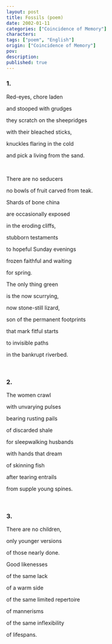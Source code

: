 ```yaml
---
layout: post
title: Fossils (poem)
date: 2002-01-11
categories: ["Coincidence of Memory"]
characters: 
tags: ["poem", "English"]
origin: ["Coincidence of Memory"]
pov: 
description: 
published: true
---
```


### 1.

Red-eyes, chore laden

and stooped with grudges

they scratch on the sheepridges

with their bleached sticks,

knuckles flaring in the cold

and pick a living from the sand.

<br>

There are no seducers

no bowls of fruit carved from teak.

Shards of bone china

are occasionally exposed

in the eroding cliffs,

stubborn testaments

to hopeful Sunday evenings

frozen faithful and waiting

for spring.

The only thing green

is the now scurrying,

now stone-still lizard,

son of the permanent footprints

that mark fitful starts

to invisible paths

in the bankrupt riverbed.

<br>

### 2.

The women crawl

with unvarying pulses

bearing rusting pails

of discarded shale

for sleepwalking husbands

with hands that dream

of skinning fish

after tearing entrails

from supple young spines.

<br>

### 3.

There are no children,

only younger versions

of those nearly done.

Good likenesses

of the same lack

of a warm side

of the same limited repertoire

of mannerisms

of the same inflexibility

of lifespans.
